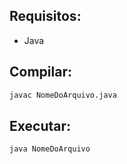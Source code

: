 ## Requisitos:
- Java

## Compilar:
```bash
javac NomeDoArquivo.java
```

## Executar: 
```bash
java NomeDoArquivo
```
